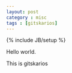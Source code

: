 ```yaml
---
layout: post
category : misc
tags : [gitskarios]
---
```

{% include JB/setup %}

Hello world.

This is gitskarios